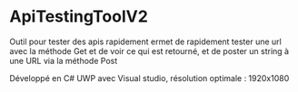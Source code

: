 # ApiTestingToolV2
Outil pour tester des apis rapidement 
ermet de rapidement tester une url avec la méthode Get et de voir ce qui est retourné, et de poster un string à une URL via la méthode Post

Développé en C# UWP avec Visual studio, résolution optimale : 1920x1080
